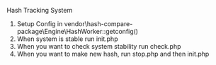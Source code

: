 Hash Tracking System

1. Setup Config in vendor\hash-compare-package\Engine\HashWorker::getconfig()
2. When system is stable run init.php
3. When you want to check system stability run check.php
4. When you want to make new hash, run stop.php and then init.php
